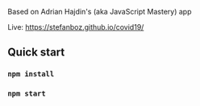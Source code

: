 Based on Adrian Hajdin's (aka JavaScript Mastery) app <br />

Live: https://stefanboz.github.io/covid19/

## Quick start

### `npm install`

### `npm start`

